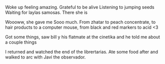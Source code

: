 Woke up feeling amazing. Grateful to be alive
Listening to jumping seeds
Waiting for laylas samosas. There she is

Woooww, she gave me Sooo much. From zhatar to peach concentrate, to hair products to a computer mouse, from black and red markers to acid <3

Got some things, saw bill y his flatmate at the cinetika and he told me about a couple things 

I returned and watched the end of the librertarias. Ate some food after and walked to arc with Javi the observador. 

